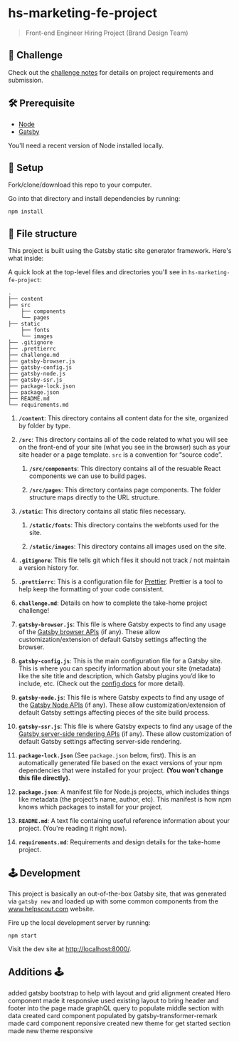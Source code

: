 # hs-marketing-fe-project

> Front-end Engineer Hiring Project (Brand Design Team)

## 💪 Challenge

Check out the [challenge notes](./challenge.md) for details on project requirements and submission.

## 🛠 Prerequisite

- [Node](https://nodejs.org/en/)
- [Gatsby](https://www.gatsbyjs.com/)

You'll need a recent version of Node installed locally.

## 🔧 Setup

Fork/clone/download this repo to your computer.

Go into that directory and install dependencies by running:

```
npm install
```

## 📂 File structure

This project is built using the Gatsby static site generator framework. Here's what inside:

A quick look at the top-level files and directories you'll see in `hs-marketing-fe-project`:

    .
    ├── content
    ├── src
        ├── components
        └── pages
    ├── static
        ├── fonts
        └── images
    ├── .gitignore
    ├── .prettierrc
    ├── challenge.md
    ├── gatsby-browser.js
    ├── gatsby-config.js
    ├── gatsby-node.js
    ├── gatsby-ssr.js
    ├── package-lock.json
    ├── package.json
    ├── README.md
    └── requirements.md

1. **`/content`**: This directory contains all content data for the site, organized by folder by type.

1. **`/src`**: This directory contains all of the code related to what you will see on the front-end of your site (what you see in the browser) such as your site header or a page template. `src` is a convention for “source code”.

    1. **`/src/components`**: This directory contains all of the resuable React components we can use to build pages.

    1. **`/src/pages`**: This directory contains page components. The folder structure maps directly to the URL structure.

1. **`/static`**: This directory contains all static files necessary.

    1. **`/static/fonts`**: This directory contains the webfonts used for the site.

    1. **`/static/images`**: This directory contains all images used on the site.

1. **`.gitignore`**: This file tells git which files it should not track / not maintain a version history for.

1. **`.prettierrc`**: This is a configuration file for [Prettier](https://prettier.io/). Prettier is a tool to help keep the formatting of your code consistent.

1. **`challenge.md`**: Details on how to complete the take-home project challenge!

1. **`gatsby-browser.js`**: This file is where Gatsby expects to find any usage of the [Gatsby browser APIs](https://www.gatsbyjs.org/docs/browser-apis/) (if any). These allow customization/extension of default Gatsby settings affecting the browser.

1. **`gatsby-config.js`**: This is the main configuration file for a Gatsby site. This is where you can specify information about your site (metadata) like the site title and description, which Gatsby plugins you’d like to include, etc. (Check out the [config docs](https://www.gatsbyjs.org/docs/gatsby-config/) for more detail).

1. **`gatsby-node.js`**: This file is where Gatsby expects to find any usage of the [Gatsby Node APIs](https://www.gatsbyjs.org/docs/node-apis/) (if any). These allow customization/extension of default Gatsby settings affecting pieces of the site build process.

1. **`gatsby-ssr.js`**: This file is where Gatsby expects to find any usage of the [Gatsby server-side rendering APIs](https://www.gatsbyjs.org/docs/ssr-apis/) (if any). These allow customization of default Gatsby settings affecting server-side rendering.

1. **`package-lock.json`** (See `package.json` below, first). This is an automatically generated file based on the exact versions of your npm dependencies that were installed for your project. **(You won’t change this file directly).**

1. **`package.json`**: A manifest file for Node.js projects, which includes things like metadata (the project’s name, author, etc). This manifest is how npm knows which packages to install for your project.

1. **`README.md`**: A text file containing useful reference information about your project. (You're reading it right now).

1. **`requirements.md`**: Requirements and design details for the take-home project.

## 🕹 Development

This project is basically an out-of-the-box Gatsby site, that was generated via `gatsby new` and loaded up with some common components from the www.helpscout.com website.

Fire up the local development server by running:

```
npm start
```

Visit the dev site at [http://localhost:8000/](http://localhost:8000/).



## Additions 🕹

added gatsby bootstrap to help with layout and grid alignment
created Hero component made it responsive
used existing layout to bring header and footer into the page
made graphQL query to populate middle section with data
created card component populated by gatsby-transformer-remark 
made card component reponsive
created new theme for get started section
made new theme responsive


